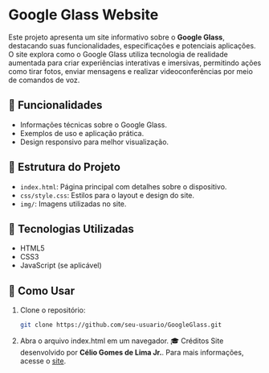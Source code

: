 # Google Glass Website

Este projeto apresenta um site informativo sobre o **Google Glass**, destacando suas funcionalidades, especificações e potenciais aplicações. O site explora como o Google Glass utiliza tecnologia de realidade aumentada para criar experiências interativas e imersivas, permitindo ações como tirar fotos, enviar mensagens e realizar videoconferências por meio de comandos de voz.

## 🌟 Funcionalidades

- Informações técnicas sobre o Google Glass.
- Exemplos de uso e aplicação prática.
- Design responsivo para melhor visualização.

## 📂 Estrutura do Projeto

- `index.html`: Página principal com detalhes sobre o dispositivo.
- `css/style.css`: Estilos para o layout e design do site.
- `img/`: Imagens utilizadas no site.

## 🚀 Tecnologias Utilizadas

- HTML5
- CSS3
- JavaScript (se aplicável)

## 📖 Como Usar

1. Clone o repositório:
   ```bash
   git clone https://github.com/seu-usuario/GoogleGlass.git

2. Abra o arquivo index.html em um navegador.
🎓 Créditos
Site desenvolvido por **Célio Gomes de Lima Jr.**. Para mais informações, acesse o [site](https://celiogomesdelima.github.io/GoogleGlass/).
